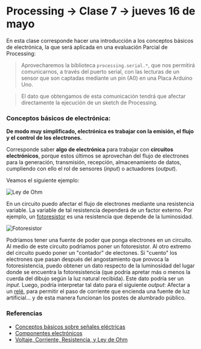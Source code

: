 # Processing → Clase 7 → jueves 16 de mayo

En esta clase corresponde hacer una introducción a los conceptos básicos de electrónica, la que será aplicada en una evaluación Parcial de Processing: 

> Aprovecharemos la biblioteca `processing.serial.*`, que nos permitirá comunicarnos, a través del puerto serial, con las lecturas de un sensor que son captadas mediante un pin (A0) en una Placa Arduino Uno.

> El dato que obtengamos de esta comunicación tendrá que afectar directamente la ejecución de un sketch de Processing. 


### Conceptos básicos de electrónica: 

**De modo muy simplificado, electrónica es trabajar con la emisión, el flujo y el control de los electrones.**

Corresponde saber **algo de electrónica** para trabajar con **circuitos electrónicos**, porque estos últimos se aprovechan del flujo de electrones para la generación, transmisión, recepción, almacenamiento de datos, cumpliendo con ello el rol de sensores (*input*) o actuadores (*output*).

Veamos el siguiente ejemplo:

![Ley de Ohm](https://www.build-electronic-circuits.com/wp-content/uploads/2014/09/Ohms-law-cartoon-cropped.jpg)

En un circuito puedo afectar el flujo de electrones mediante una resistencia variable. La variable de tal resistencia dependerá de un factor externo. Por ejemplo, un [fotoresistor](https://es.wikipedia.org/wiki/Fotorresistor) es una resistencia que depende de la luminosidad.

![Fotoresistor](http://e-ducativa.catedu.es/44700165/aula/archivos/repositorio/1000/1106/html/20070822klpingtcn_247iessco.jpg)

Podríamos tener una fuente de poder que ponga electrones en un circuito. Al medio de este circuito podríamos poner un fotoresistor. Al otro extremo del circuito puedo poner un "contador" de electones. Si "cuento" los electrones que pasan después del angostamiento que provoca la fotoresistencia, puedo obtener un dato respecto de la luminosidad del lugar donde se encuentra la fotoresistencia (que podría apretar más o menos la cuerda del dibujo según la luz natural recibida). Este dato podría ser un *input*. Luego, podría interpretar tal dato para el siguiente *output*: Afectar a un [relé](https://es.wikipedia.org/wiki/Rel%C3%A9), para permitir el paso de corriente que encienda una fuente de luz artificial… y de esta manera funcionan los postes de alumbrado público.


### Referencias

- [Conceptos básicos sobre señales eléctricas](http://www.arduino.utfsm.cl/1-conceptos-de-electronica-basica/)
- [Componentes electrónicos](https://aprendiendoarduino.wordpress.com/tag/ley-de-ohm/)
- [Voltaje, Corriente, Resistencia, y Ley de Ohm](http://cursos.mcielectronics.cl/voltaje-corriente-resistencia-y-ley-de-ohm/)
